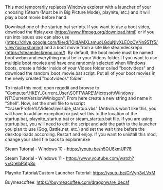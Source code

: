 This mod temporarily replaces Windows explorer with a launcher of your choosing (Steam (Must be in Big Picture Mode), playnite, etc.) and it will play a boot movie before hand.

Download one of the startup.bat scripts. If you want to use a boot video, download the ffplay.exe (https://www.ffmpeg.org/download.html) or if you run into issues use can also use (https://drive.google.com/file/d/1OIdAMXLamuoLGduNiyXLEOcOVNn95Tf5/view?usp=sharing) and a boot movie from a site like steamdeckrepo (https://steamdeckrepo.com/). By default, the boot movie must be named boot.webm and everything must be in your Videos folder. If you want to use multiple boot movies and have one randomly selected when Windows boots, create a folder inside of your Videos folder called "bootvideos" and download the random_boot_movie.bat script. Put all of your boot movies in the newly created "bootvideos" folder.

To install this mod, open regedit and browse to "Computer\HKEY_Current_User\SOFTWARE\Microsoft\Windows NT\CurrentVersion\Winlogon\". From here create a new string and name it "Shell". Now, set the shell file to wscript "%UserProfile%\Videos\invisible_startup.vbs" (Antivirus won't like this, you will have to add an exception) or just set this to the location of the startup.bat, playnite_startup.bat or steam_startup.bat file. If you are using startup.bat, you will need to edit the script and add the path to the launcher you plan to use (Gog, Battle.net, etc.) and set the wait time before the desktop loads according. Restart and enjoy. If you want to unistall this mod, change your shell file back to explorer.exe

Steam Tutorial - Windows 10 - https://youtu.be/n5OU6kmUP78

Steam Tutorial - Windows 11 - https://www.youtube.com/watch?v=OrelbRatp8o



Playnite Tutorial/Custom Launcher Tutorial: https://youtu.be/CrVyp3vLVxM



Buymeacoffee: https://buymeacoffee.com/dragonware_decaf
